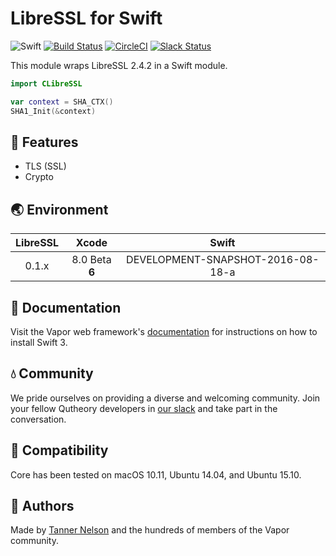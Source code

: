 # LibreSSL for Swift

![Swift](http://img.shields.io/badge/swift-v3.0--dev.08.18-brightgreen.svg)
[![Build Status](https://travis-ci.org/vapor/core.svg?branch=master)](https://travis-ci.org/vapor/core)
[![CircleCI](https://circleci.com/gh/vapor/core.svg?style=shield)](https://circleci.com/gh/vapor/core)
[![Slack Status](http://vapor.team/badge.svg)](http://vapor.team)

This module wraps LibreSSL 2.4.2 in a Swift module.

```swift
import CLibreSSL

var context = SHA_CTX()
SHA1_Init(&context)
```

## 🚀 Features 

- TLS (SSL)
- Crypto

## 🌏 Environment

|LibreSSL|Xcode|Swift|
|:-:|:-:|:-:|
|0.1.x|8.0 Beta **6**|DEVELOPMENT-SNAPSHOT-2016-08-18-a|

## 📖 Documentation

Visit the Vapor web framework's [documentation](http://docs.vapor.codes) for instructions on how to install Swift 3. 

## 💧 Community

We pride ourselves on providing a diverse and welcoming community. Join your fellow Qutheory developers in [our slack](http://vapor.team) and take part in the conversation.

## 🔧 Compatibility

Core has been tested on macOS 10.11, Ubuntu 14.04, and Ubuntu 15.10.

## 👥 Authors

Made by [Tanner Nelson](https://twitter.com/tanner0101) and the hundreds of members of the Vapor community.
